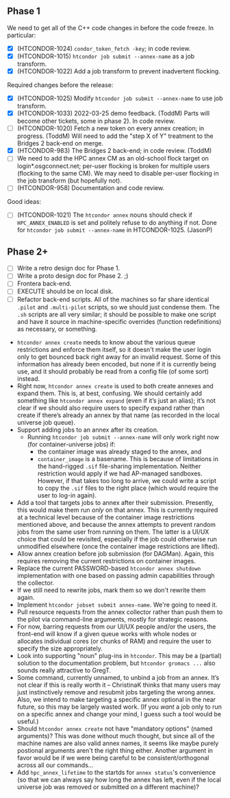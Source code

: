 Phase 1
-------

We need to get all of the C++ code changes in before the code freeze.
In particular:
- [x]  (HTCONDOR-1024)  `condor_token_fetch -key`; in code review.
- [x]  (HTCONDOR-1015)  `htcondor job submit --annex-name` as a job transform.
- [x]  (HTCONDOR-1022)  Add a job transform to prevent inadvertent flocking.

Required changes before the release:
- [x]  (HTCONDOR-1025)  Modify `htcondor job submit --annex-name` to use job transform.
- [x]  (HTCONDOR-1033)  2022-03-25 demo feedback.  (ToddM)  Parts will become other tickets, some in
       phase 2).  In code review.
- [ ]  (HTCONDOR-1020)  Fetch a new token on every annex creation;
       in progress.  (ToddM)  Will need to add the "step X of Y" treatment
       to the Bridges 2 back-end on merge.
- [x]  (HTCONDOR-983)   The Bridges 2 back-end; in code review.  (ToddM)         
- [ ]  We need to add the HPC annex CM as an old-school flock target on login*.osgconnect.net;
       per-user flocking is broken for multiple users (flocking to the same CM).  We may need
       to disable per-user flocking in the job transform (but hopefully not).
- [ ]  (HTCONDOR-958)   Documentation and code review.

Good ideas:
- [ ]  (HTCONDOR-1021)  The `htcondor annex` nouns should check if `HPC_ANNEX_ENABLED`
       is set and politely refuse to do anything if not.  Done for `htcondor job submit --annex-name`
       in HTCONDOR-1025.  (JasonP)

Phase 2+
--------

- [ ]  Write a retro design doc for Phase 1.
- [ ]  Write a proto design doc for Phase 2. ;)
- [ ]  Frontera back-end.
- [ ]  EXECUTE should be on local disk.
- [ ]  Refactor back-end scripts.  All of the machines so far share identical
       `.pilot` and `.multi-pilot` scripts, so we should just condense them.
       The `.sh` scripts are all very similar; it should be possible to make
       one script and have it source in machine-specific overrides (function
       redefinitions) as necessary, or something.
- `htcondor annex create` needs to know about the various queue restrictions
  and enforce them itself, so it doesn't make the user login only to get
  bounced back right away for an invalid request.  Some of this information
  has already been encoded, but none if it is currently being use, and it
  should probably be read from a config file   (of some sort) instead. 
- Right now, `htcondor annex create` is used to both create annexes and expand
  them.  This is, at best, confusing.  We should certainly add something like
  `htcondor annex expand` (even if it’s just an alias); it’s not clear if we
  should also require users to specify expand rather than create if there’s
  already an annex by that name (as recorded in the local universe job queue).
- Support adding jobs to an annex after its creation.
  - Running `htcondor job submit --annex-name` will only work right now
    (for container-universe jobs) if:
    - the container image was already staged to the annex, and
    - `container_image` is a basename.
    This is because of limitations in the hand-rigged `.sif` file-sharing
    implementation.  Neither restriction would apply if we had AP-managed
    sandboxes.  However, if that takes too long to arrive, we could write
    a script to copy the `.sif` files to the right place (which would require
    the user to log-in again).
- Add a tool that targets jobs to annex after their submission.  Presently,
  this would make them run _only_ on that annex.  This is currently required
  at a technical level because of the container image restrictions mentioned
  above, and because the annex attempts to prevent random jobs from the same
  user from running on them.  The latter is a UI/UX choice that could be
  revisited, especially if the job could otherwise run unmodified elsewhere
  (once the container image restrictions are lifted).
- Allow annex creation before job submission (for DAGMan).  Again, this
  requires removing the current restrictions on container images.
- Replace the current PASSWORD-based `htcondor annex shutdown` implementation
  with one based on passing admin capabilities through the collector.
- If we still need to rewrite jobs, mark them so we don't rewrite them again.
- Implement `htcondor jobset submit annex-name`.  We're going to need it.
- Pull resource requests from the annex collector rather than push them to
  the pilot via command-line arguments, mostly for strategic reasons.
- For now, barring requests from our UI/UX people and/or the users, the
  front-end will know if a given queue works with whole nodes or allocates
  individual cores (or chunks of RAM) and require the user to specify the
  size appropriately.
- Look into supporting "noun" plug-ins in `htcondor`.  This may be a (partial)
  solution to the documentation problem, but `htcondor gromacs ...` also
  sounds really attractive to GregT.
- Some command, currently unnamed, to unbind a job from an annex.  It’s not
  clear if this is really worth it – ChristinaK thinks that many users may
  just instinctively remove and resubmit jobs targeting the wrong annex.  Also,
  we intend to make targeting a specific annex optional in the near future, so
  this may be largely wasted work.  (If you _want_ a job only to run on a
  specific annex and change your mind, I guess such a tool would be useful.)
- Should `htcondor annex create` not have "mandatory options" (named
  arguments)?  This was done without much thought, but since all of the
  machine names are also valid annex names, it seems like maybe
  purely postional arguments aren't the right thing either.  Another argument
  in favor would be if we were being careful to be consistent/orthogonal
  across all our commands...
- Add `hpc_annex_lifetime` to the startds for `annex status`'s convenience
  (so that we can always say how long the annex has left, even if the local
  universe job was removed or submitted on a different machine)?
